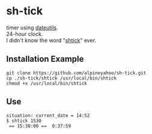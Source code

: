# sh-tick
timer using [dateutils](https://formulae.brew.sh/formula/dateutils).
<br>
24-hour clock.
<br>
I didn't know the word "[shtick](https://en.wikipedia.org/wiki/Shtick)" ever.
## Installation Example

```
git clone https://github.com/alpineyahoo/sh-tick.git
cp ./sh-tick/shtick /usr/local/bin/shtick
chmod +x /usr/local/bin/shtick
```

## Use

```
situation: current_date = 14:52
$ shtick 1530
 == 15:30:00 ==  0:37:59
 ```
 
